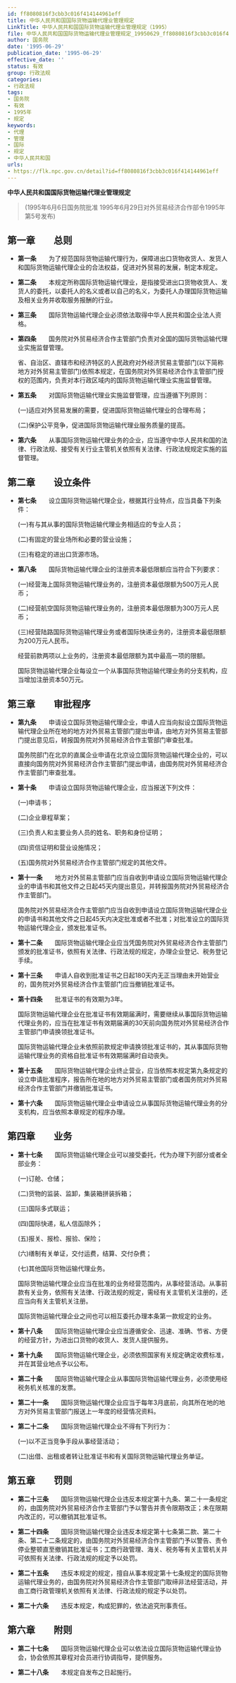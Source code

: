 ```yaml
---
id: ff8080816f3cbb3c016f414144961eff
title: 中华人民共和国国际货物运输代理业管理规定
LinkTitle: 中华人民共和国国际货物运输代理业管理规定（1995）
file: 中华人民共和国国际货物运输代理业管理规定_19950629_ff8080816f3cbb3c016f414144961eff.docx
author: 国务院
date: '1995-06-29'
publication_date: '1995-06-29'
effective_date: ''
status: 有效
group: 行政法规
categories:
- 行政法规
tags:
- 国务院
- 有效
- 1995年
- 规定
keywords:
- 代理
- 管理
- 国际
- 规定
- 中华人民共和国
urls:
- https://flk.npc.gov.cn/detail?id=ff8080816f3cbb3c016f414144961eff
---
```


**中华人民共和国国际货物运输代理业管理规定**

> (1995年6月6日国务院批准 1995年6月29日对外贸易经济合作部令1995年第5号发布)

## 第一章　　总则

- **第一条**　　为了规范国际货物运输代理行为，保障进出口货物收货人、发货人和国际货物运输代理企业的合法权益，促进对外贸易的发展，制定本规定。

- **第二条**　　本规定所称国际货物运输代理业，是指接受进出口货物收货人、发货人的委托，以委托人的名义或者以自己的名义，为委托人办理国际货物运输及相关业务并收取服务报酬的行业。

- **第三条**　　国际货物运输代理企业必须依法取得中华人民共和国企业法人资格。

- **第四条**　　国务院对外贸易经济合作主管部门负责对全国的国际货物运输代理业实施监督管理。

  省、自治区、直辖市和经济特区的人民政府对外经济贸易主管部门(以下简称地方对外贸易主管部门)依照本规定，在国务院对外贸易经济合作主管部门授权的范围内，负责对本行政区域内的国际货物运输代理业实施监督管理。

- **第五条**　　对国际货物运输代理业实施监督管理，应当遵循下列原则：

  (一)适应对外贸易发展的需要，促进国际货物运输代理业的合理布局；

  (二)保护公平竞争，促进国际货物运输代理业服务质量的提高。

- **第六条**　　从事国际货物运输代理业务的企业，应当遵守中华人民共和国的法律、行政法规、接受有关行业主管机关依照有关法律、行政法规规定实施的监督管理。

## 第二章　　设立条件

- **第七条**　　设立国际货物运输代理企业，根据其行业特点，应当具备下列条件：

  (一)有与其从事的国际货物运输代理业务相适应的专业人员；

  (二)有固定的营业场所和必要的营业设施；

  (三)有稳定的进出口货源市场。

- **第八条**　　国际货物运输代理企业的注册资本最低限额应当符合下列要求：

  (一)经营海上国际货物运输代理业务的，注册资本最低限额为500万元人民币；

  (二)经营航空国际货物运输代理业务的，注册资本最低限额为300万元人民币；

  (三)经营陆路国际货物运输代理业务或者国际快递业务的，注册资本最低限额为200万元人民币。

  经营前款两项以上业务的，注册资本最低限额为其中最高一项的限额。

  国际货物运输代理企业每设立一个从事国际货物运输代理业务的分支机构，应当增加注册资本50万元。

## 第三章　　审批程序

- **第九条**　　申请设立国际货物运输代理企业，申请人应当向拟设立国际货物运输代理企业所在地的地方对外贸易主管部门提出申请，由地方对外贸易主管部门提出意见后，转报国务院对外贸易经济合作主管部门审查批准。

  国务院部门在北京的直属企业申请在北京设立国际货物运输代理企业的，可以直接向国务院对外贸易经济合作主管部门提出申请，由国务院对外贸易经济合作主管部门审查批准。

- **第十条**　　申请设立国际货物运输代理企业，应当报送下列文件：

  (一)申请书；

  (二)企业章程草案；

  (三)负责人和主要业务人员的姓名、职务和身份证明；

  (四)资信证明和营业设施情况；

  (五)国务院对外贸易经济合作主管部门规定的其他文件。

- **第十一条**　　地方对外贸易主管部门应当自收到申请设立国际货物运输代理企业的申请书和其他文件之日起45天内提出意见，并转报国务院对外贸易经济合作主管部门。

  国务院对外贸易经济合作主管部门应当自收到申请设立国际货物运输代理企业的申请书和其他文件之日起45天内决定批准或者不批准；对批准设立的国际货物运输代理企业，颁发批准证书。

- **第十二条**　　国际货物运输代理企业应当凭国务院对外贸易经济合作主管部门颁发的批准证书，依照有关法律、行政法规的规定，办理企业登记、税务登记手续。

- **第十三条**　　申请人自收到批准证书之日起180天内无正当理由未开始营业的，国务院对外贸易经济合作主管部门应当撤销批准证书。

- **第十四条**　　批准证书的有效期为3年。

  国际货物运输代理企业在批准证书有效期届满时，需要继续从事国际货物运输代理业务的，应当在批准证书有效期届满的30天前向国务院对外贸易经济合作主管部门申请换领批准证书。

  国际货物运输代理企业未依照前款规定申请换领批准证书的，其从事国际货物运输代理业务的资格自批准证书有效期届满时自动丧失。

- **第十五条**　　国际货物运输代理企业终止营业，应当依照本规定第九条规定的设立申请批准程序，报告所在地的地方对外贸易主管部门或者国务院对外贸易经济合作主管部门并缴销批准证书。

- **第十六条**　　国际货物运输代理企业申请设立从事国际货物运输代理业务的分支机构，应当依照本章规定的程序办理。

## 第四章　　业务

- **第十七条**　　国际货物运输代理企业可以接受委托，代为办理下列部分或者全部业务：

  (一)订舱、仓储；

  (二)货物的监装、监卸，集装箱拼装拆箱；

  (三)国际多式联运；

  (四)国际快递，私人信函除外；

  (五)报关、报检、报验、保险；

  (六)缮制有关单证，交付运费，结算、交付杂费；

  (七)其他国际货物运输代理业务。

  国际货物运输代理企业应当在批准的业务经营范围内，从事经营活动。从事前款有关业务，依照有关法律、行政法规的规定，需经有关主管机关注册的，还应当向有关主管机关注册。

  国际货物运输代理企业之间也可以相互委托办理本条第一款规定的业务。

- **第十八条**　　国际货物运输代理企业应当遵循安全、迅速、准确、节省、方便的经营方针，为进出口货物的收货人、发货人提供服务。

- **第十九条**　　国际货物运输代理企业，必须依照国家有关规定确定收费标准，并在其营业地点予以公布。

- **第二十条**　　国际货物运输代理企业从事国际货物运输代理业务，必须使用经税务机关核准的发票。

- **第二十一条**　　国际货物运输代理企业应当于每年3月底前，向其所在地的地方对外贸易主管部门报送上一年度的经营情况资料。

- **第二十二条**　　国际货物运输代理企业不得有下列行为：

  (一)以不正当竞争手段从事经营活动；

  (二)出借、出租或者转让批准证书和有关国际货物运输代理业务单证。

## 第五章　　罚则

- **第二十三条**　　国际货物运输代理企业违反本规定第十九条、第二十一条规定的，由国务院对外贸易经济合作主管部门予以警告并责令限期改正；未在限期内改正的，可以撤销其批准证书。

- **第二十四条**　　国际货物运输代理企业违反本规定第十七条第二款、第二十条、第二十二条规定的，由国务院对外贸易经济合作主管部门予以警告、责令停业整顿直至撤销其批准证书；工商行政管理、海关、税务等有关主管机关并可依照有关法律、行政法规的规定予以处罚。

- **第二十五条**　　违反本规定的规定，擅自从事本规定第十七条规定的国际货物运输代理业务的，由国务院对外贸易经济合作主管部门取缔非法经营活动，并由工商行政管理机关依照有关法律、行政法规的规定予以处罚。

- **第二十六条**　　违反本规定，构成犯罪的，依法追究刑事责任。

## 第六章　　附则

- **第二十七条**　　国际货物运输代理企业可以依法设立国际货物运输代理业协会，协会依照其章程对会员进行协调指导，提供服务。

- **第二十八条**　　本规定自发布之日起施行。
